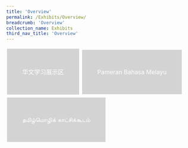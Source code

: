 ```yaml
---
title: 'Overview'
permalink: /Exhibits/Overview/
breadcrumb: 'Overview'
collection_name: Exhibits
third_nav_title: 'Overview'
---
```

<html>
<head>
<style>
.button {
  background-color: lightgrey;
  border: none;
  color: white !important;
  padding: 50px 41px;
  text-align: center;
  text-decoration: none;
  display: inline-block;
  font-size: 16px;
  margin: 4px 2px;
  cursor: pointer;
}
.button:hover {
background-color:#008CBA;
}
</style>
</head>
<body>
<a href="/exhibits/华文学习展示区-chinese-exhibitions-a/总览/" class="button">华文学习展示区</a>
<a href="/exhibits/Pameran- Bahasa- Melayu-Malay-Language-Exhibitions-a/Gambaran-Keseluruhan/" class="button">Pameran Bahasa Melayu</a>
<a href="/exhibits/தமிழ்மொழிக்-காட்சிக்கூடம்-Tamil-Exhibitions-a/உள்ளடக்கம்/" class="button">தமிழ்மொழிக் காட்சிக்கூடம்</a>
</body>
</html>
